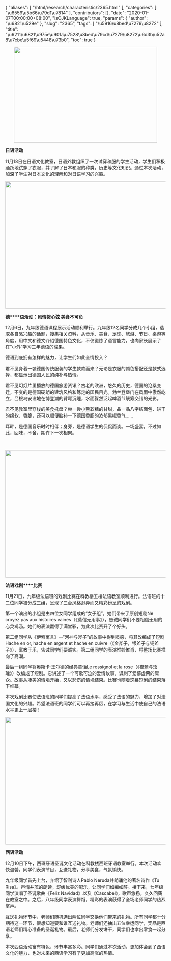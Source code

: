 {
    "aliases": [
        "/html/research/characteristic/2365.html"
    ],
    "categories": [
        "\u6559\u5b66\u79d1\u7814"
    ],
    "contributors": [],
    "date": "2020-01-07T00:00:00+08:00",
    "isCJKLanguage": true,
    "params": {
        "author": "\u6821\u529e"
    },
    "slug": "2365",
    "tags": [
        "\u5916\u8bed\u7279\u8272"
    ],
    "title": "\u6211\u6821\u975e\u901a\u7528\u8bed\u79cd\u7279\u8272\u6d3b\u52a8\u7cbe\u5f69\u5448\u73b0",
    "toc": true
}

  






<img
    src="https://cdn.tfls.online/mirror/full/98504fbaf446c6504da805606367069d6849a1b8.jpg"
    style="display:block;margin-left:auto;margin-right:auto;"
    decoding="async"
    fetchpriority="auto"
    loading="lazy"
    height="300"
    width="450"
/>




  





**日语活动**




11月18日在日语文化教室，日语外教组织了一次试穿和服的学生活动，学生们积极踊跃地试穿了衣服，并了解了日本和服的种类，历史等文化知识。通过本次活动，加深了学生对日本文化的理解和对日语学习的兴趣。




  






**<img
    src="https://cdn.tfls.online/mirror/full/9b7a2b287ce7ecb0ac71be678fcefa01e1c2e090.jpg"
    style="display:block;margin-left:auto;margin-right:auto;"
    decoding="async"
    fetchpriority="auto"
    loading="lazy"
    height="400"
    width="600"
/>**




**德****语活动：风情拨心弦 美食不可负**




12月6日，九年级德语课程展示活动顺利举行。九年级12名同学分成几个小组，选取各自感兴趣的话题，搜集相关资料，从音乐、美食、足球、旅游、节日、桌游等角度，用中文和德文介绍德国特色文化，不仅锻炼了语言能力，也向家长展示了在“小外”学习三年德语的成果。




德语到底拥有怎样的魅力，让学生们如此全情投入？




君不见身着一袭德国传统服装的学生款款而来？无论是衣服的颜色搭配还是款式选择，都显示出德国人民的纯朴与热情。




君不见幻灯片里播放的德国旅游资讯？古老的欧洲，悠久的历史，德国的沧桑变迁，不变的是德国硬朗的建筑风格和笃定的国民目光。勃兰登堡门在风雨中傲然屹立，吕根岛安谧地在博登湖的臂弯沉睡，水面骤然泛起啤酒节觥筹交错的光影。




君不见教室里穿梭的美食托盘？尝一尝小熊软糖的甘甜，品一品八字结面包、饼干的绵软、香脆，还可以顺便脑补一下德国香肠的浓郁黑椒香气……




耳畔，是德国音乐时时相伴；身旁，是德语学生的侃侃而谈。一场盛宴，不过如此，回味，不舍，期许下一次相聚。




 




**<img
    src="https://cdn.tfls.online/mirror/full/27a37344410fe8cc635c1cb058f02852154d9c40.jpg"
    style="display:block;margin-left:auto;margin-right:auto;"
    decoding="async"
    fetchpriority="auto"
    loading="lazy"
    height="400"
    width="600"
/>**




**法语戏剧****比赛**




11月21日，九年级法语班的戏剧比赛在科教楼五楼法语教室顺利进行。法语班的十二位同学被分成三组，呈现了三台风格迥异而又精彩纷呈的戏剧。




第一个演出的小组是由四位女同学组成的“女子组”，她们带来了原创短剧Ne croyez pas aux histoires vaines（《莫信无用事》），告诫同学们不要相信无用的心灵鸡汤。她们的表演赢得了满堂彩，为此次比赛开了个好头。




第二组同学从《伊索寓言》--“河神与斧子”的故事中得到灵感，将其改编成了短剧Hache en or, hache en argent et hache en cuivre（《金斧子，银斧子与铜斧子》），寓教于乐，告诫同学们要诚实。第二组同学的表演惟妙惟肖，将整场比赛推向了高潮。




最后一组同学将奥斯卡·王尔德的经典童话Le rossignol et la rose（《夜莺与玫瑰》）改编成了短剧。它讲述了一个可歌可泣的爱情故事，讽刺了爱慕虚荣的庸众。故事从凄美的情境开始，又以悲伤的情境结束。比赛也随着这幕短剧的结束落下帷幕。




本次戏剧比赛使法语班的同学们提高了法语水平，感受了法语的魅力，增加了对法国文化的兴趣。希望法语班的同学们可以再接再厉，在学习与生活中使自己的法语水平更上一层楼！




  






**<img
    src="https://cdn.tfls.online/mirror/full/8c38810999eec313732339f6d599554f03e2cc65.jpg"
    style="display:block;margin-left:auto;margin-right:auto;"
    decoding="async"
    fetchpriority="auto"
    loading="lazy"
    height="400"
    width="600"
/>**




**西语活动**




12月10日下午，西班牙语圣诞文化活动在科教楼西班牙语教室举行。本次活动欢快温馨，同学们表演节目，互送礼物，分享美食，气氛愉快。




九年级同学首先上台，介绍了智利诗人Pablo Neruda并朗诵他的著名诗作《Tu Risa》。声情并茂的朗读，舒缓优美的配乐，让同学们如痴如醉。接下来，七年级同学演唱了圣诞歌曲《Feliz Navidad》以及《Cascabel》，歌声悠扬，久久回荡在教室之中。之后，八年级同学表演舞蹈，精彩的表演获得了全场老师同学的热烈掌声。




互送礼物环节中，老师们随机选出两位同学交换他们带来的礼物。所有同学都十分期待这一环节，很想知道要和谁互送礼物。老师们还抽出五位幸运同学，奖品是西语老师们精心准备的圣诞礼物。最后，老师们分发饼干，同学们也拿出零食一起分享。




本次西语活动富有特色，环节丰富多彩。同学们通过本次活动，更加体会到了西语文化的魅力，也对未来的西语学习有了更加高涨的热情。





  



